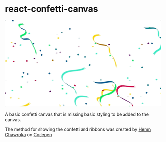 # react-confetti-canvas

![Gif of what it looks like](assets/canvas.gif)

A basic confetti canvas that is missing basic styling to be added to the canvas.

The method for showing the confetti and ribbons was created by [Hemn Chawroka](https://codepen.io/iprodev/) on [Codepen](https://codepen.io/iprodev/pen/azpWBr)

